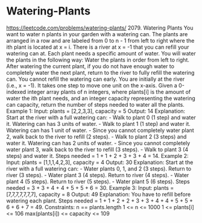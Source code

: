 # Watering-Plants
https://leetcode.com/problems/watering-plants/  2079. Watering Plants You want to water n plants in your garden with a watering can. The plants are arranged in a row and are labeled from 0 to n - 1 from left to right where the ith plant is located at x = i. There is a river at x = -1 that you can refill your watering can at.  Each plant needs a specific amount of water. You will water the plants in the following way:  Water the plants in order from left to right. After watering the current plant, if you do not have enough water to completely water the next plant, return to the river to fully refill the watering can. You cannot refill the watering can early. You are initially at the river (i.e., x = -1). It takes one step to move one unit on the x-axis.  Given a 0-indexed integer array plants of n integers, where plants[i] is the amount of water the ith plant needs, and an integer capacity representing the watering can capacity, return the number of steps needed to water all the plants.     Example 1:  Input: plants = [2,2,3,3], capacity = 5 Output: 14 Explanation: Start at the river with a full watering can: - Walk to plant 0 (1 step) and water it. Watering can has 3 units of water. - Walk to plant 1 (1 step) and water it. Watering can has 1 unit of water. - Since you cannot completely water plant 2, walk back to the river to refill (2 steps). - Walk to plant 2 (3 steps) and water it. Watering can has 2 units of water. - Since you cannot completely water plant 3, walk back to the river to refill (3 steps). - Walk to plant 3 (4 steps) and water it. Steps needed = 1 + 1 + 2 + 3 + 3 + 4 = 14. Example 2:  Input: plants = [1,1,1,4,2,3], capacity = 4 Output: 30 Explanation: Start at the river with a full watering can: - Water plants 0, 1, and 2 (3 steps). Return to river (3 steps). - Water plant 3 (4 steps). Return to river (4 steps). - Water plant 4 (5 steps). Return to river (5 steps). - Water plant 5 (6 steps). Steps needed = 3 + 3 + 4 + 4 + 5 + 5 + 6 = 30. Example 3:  Input: plants = [7,7,7,7,7,7,7], capacity = 8 Output: 49 Explanation: You have to refill before watering each plant. Steps needed = 1 + 1 + 2 + 2 + 3 + 3 + 4 + 4 + 5 + 5 + 6 + 6 + 7 = 49.    Constraints:  n == plants.length 1 &lt;= n &lt;= 1000 1 &lt;= plants[i] &lt;= 106 max(plants[i]) &lt;= capacity &lt;= 109
